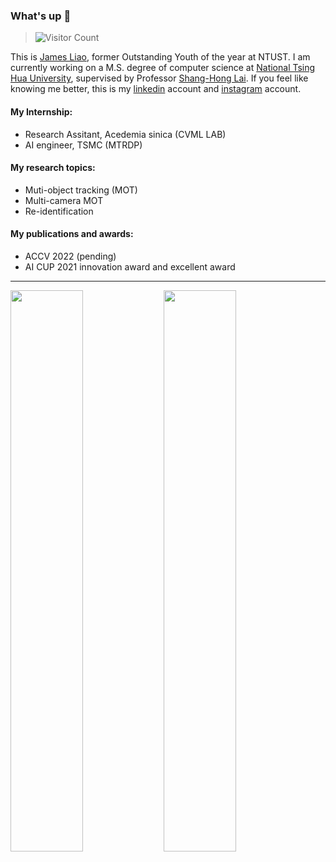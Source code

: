 ### What's up 👋 
> ![Visitor Count](https://komarev.com/ghpvc/?username=JamesLiao714&color=green&label=Profile+Viewers+2022) 

This is [James Liao](https://jamesliao714.github.io/), former Outstanding Youth of the year at NTUST. I am currently working on a M.S. degree of computer science at [National Tsing Hua University](https://www.nthu.edu.tw/), supervised by Professor [Shang-Hong Lai](http://www.cs.nthu.edu.tw/~lai/). If you feel like knowing me better, this is my [linkedin](https://www.linkedin.com/in/jamesliao714/) account and [instagram](https://www.instagram.com/jjj_liao/?fbclid=IwAR3mk59apPBZOoriyTDC8h06QHH0U62PdJ2h_kgLl_kOd31E4oLelVrvt8w) account.

#### My Internship:
-  Research Assitant, Acedemia sinica (CVML LAB)
-  AI engineer, TSMC (MTRDP)

#### My research topics:
- Muti-object tracking (MOT)
- Multi-camera MOT
- Re-identification
 
#### My publications and awards:
- ACCV 2022 (pending)
- AI CUP 2021 innovation award and excellent award

---

<img  src="https://github-readme-stats.vercel.app/api?username=JamesLiao714&count_private=true&hide_border=true&include_all_commits=true&show_icons=true&card_width=300" width="48%" align="left" >
<img  src="https://github-readme-stats.vercel.app/api/top-langs/?username=JamesLiao714&layout=compact&langs_count=6&hide_title=true&hide_border=true" width="48%" >




